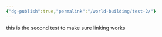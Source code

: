 ```yaml
---
{"dg-publish":true,"permalink":"/world-building/test-2/"}
---
```


this is the second test to make sure linking works